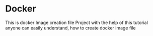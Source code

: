 # Docker
This is docker Image creation file Project with the help of this tutorial anyone can easily understand, how to create docker image file
